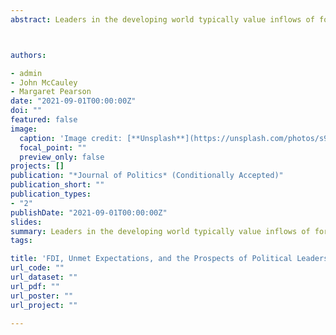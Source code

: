 ```yaml
---
abstract: Leaders in the developing world typically value inflows of foreign direct investment, on the logic that FDI bolsters economic development and signals competence to voters. Yet, the promise of new jobs and other benefits may outstrip the supply, leaving many disappointed. We present a theory of unmet expectations and political blame, which we test by connecting 223 georeferenced Chinese FDI projects to the political-economic perceptions of 179,278 respondents in Africa. We show that the announcement of Chinese FDI projects inspires economic optimism and bolsters perceptions of political leaders’ competence for about one year. Once projects are operational, however, individuals living near those projects view the economy as worse than it would have been in the absence of FDI, and perceptions of political leaders similarly decline. This pattern of unmet expectations and political blame does not appear in the context of Chinese foreign aid.



authors:

- admin
- John McCauley
- Margaret Pearson
date: "2021-09-01T00:00:00Z"
doi: ""
featured: false
image:
  caption: 'Image credit: [**Unsplash**](https://unsplash.com/photos/s9CC2SKySJM)'
  focal_point: ""
  preview_only: false
projects: []
publication: "*Journal of Politics* (Conditionally Accepted)"
publication_short: ""
publication_types:
- "2"
publishDate: "2021-09-01T00:00:00Z"
slides: 
summary: Leaders in the developing world typically value inflows of foreign direct investment, on the logic that FDI bolsters economic development and signals competence to voters. Yet, the promise of new jobs and other benefits may outstrip the supply, leaving many disappointed. We present a theory of unmet expectations and political blame, which we test by connecting 223 georeferenced Chinese FDI projects to the political-economic perceptions of 179,278 respondents in Africa. We show that the announcement of Chinese FDI projects inspires economic optimism and bolsters perceptions of political leaders’ competence for about one year. Once projects are operational, however, individuals living near those projects view the economy as worse than it would have been in the absence of FDI, and perceptions of political leaders similarly decline. This pattern of unmet expectations and political blame does not appear in the context of Chinese foreign aid.
tags:

title: 'FDI, Unmet Expectations, and the Prospects of Political Leaders: Evidence from Chinese Investment in Africa'
url_code: ""
url_dataset: ""
url_pdf: ""
url_poster: ""
url_project: ""

---
```


